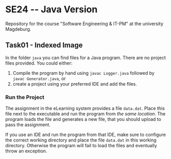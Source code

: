 # SE24 -- Java Version
Repository for the course "Software Engineering &amp; IT-PM" at the university Magdeburg.

## Task01 - Indexed Image

In the folder `java` you can find files for a Java program.
There are no project files provided. You could either:

1. Compile the program by hand using `javac Logger.java` followed by
   `javac Generator.java`, or
2. create a project using your preferred IDE and add the files.

### Run the Project
The assignment in the eLearning system provides a file `data.dat`.
Place this file next to the executable and run the program from *the
same location*. The program loads the file and generates a new file, that you
should upload to pass the assignment.

If you use an IDE and run the program from that IDE, make sure to configure the
correct working directory and place the file `data.dat` in this working
directory. Otherwise the program will fail to load the files and eventually
throw an exception.
